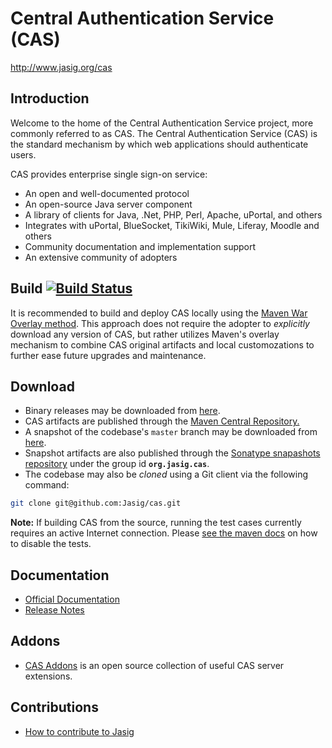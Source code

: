# Central Authentication Service (CAS)

<http://www.jasig.org/cas>

## Introduction

Welcome to the home of the Central Authentication Service project, more commonly referred to as CAS.  The Central Authentication Service (CAS) is the standard mechanism by which web applications should authenticate users. 

CAS provides enterprise single sign-on service:

- An open and well-documented protocol
- An open-source Java server component
- A library of clients for Java, .Net, PHP, Perl, Apache, uPortal, and others
- Integrates with uPortal, BlueSocket, TikiWiki, Mule, Liferay, Moodle and others
- Community documentation and implementation support
- An extensive community of adopters

## Build [![Build Status](https://api.travis-ci.org/Jasig/cas.png)](http://travis-ci.org/Jasig/cas)
It is recommended to build and deploy CAS locally using the [Maven War Overlay method][overlay]. This approach does not require the adopter to *explicitly* download any version of CAS, but rather utilizes Maven's overlay mechanism to combine CAS original artifacts and local customozations to further ease future upgrades and maintenance.

## Download
- Binary releases may be downloaded from [here](http://www.jasig.org/cas/download).
- CAS artifacts are published through the [Maven Central Repository.](http://mvnrepository.com/artifact/org.jasig.cas)
- A snapshot of the codebase's `master` branch may be downloaded from [here](https://github.com/Jasig/cas/archive/master.zip).
- Snapshot artifacts are also published through the [Sonatype snapashots repository](https://oss.sonatype.org/content/repositories/snapshots/org/jasig/cas/) under the group id **`org.jasig.cas`**.
- The codebase may also be *cloned* using a Git client via the following command:
```bash
git clone git@github.com:Jasig/cas.git
```

**Note:** If building CAS from the source, running the test cases currently requires an active Internet connection.
Please [see the maven docs][skip] on how to disable the tests.


## Documentation
- [Official Documentation][wiki]
- [Release Notes](https://issues.jasig.org/secure/ReleaseNote.jspa?projectId=10007)

## Addons
- [CAS Addons](https://github.com/Unicon/cas-addons) is an open source collection of useful CAS server extensions.

## Contributions
- [How to contribute to Jasig](http://www.jasig.org/jasig/contribute)

[wiki]: http://jasig.github.io/
[overlay]: http://jasig.github.io/cas/current/installation/Maven-Overlay-Installation.html
[skip]: http://maven.apache.org/general.html#skip-test
